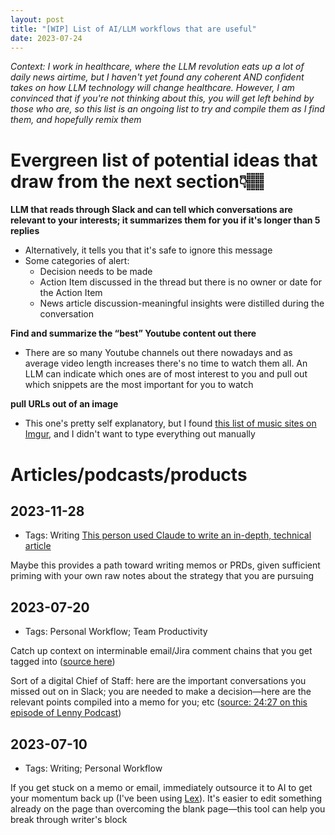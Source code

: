 ```yaml
---
layout: post
title: "[WIP] List of AI/LLM workflows that are useful"
date: 2023-07-24
---
```


_Context: I work in healthcare, where the LLM revolution eats up a lot of daily news airtime, but I haven't yet found any coherent AND confident takes on how LLM technology will change healthcare. However, I am convinced that if you're not thinking about this, you will get left behind by those who are, so this list is an ongoing list to try and compile them as I find them, and hopefully remix them_

# Evergreen list of potential ideas that draw from the next section👇🏽
**LLM that reads through Slack and can tell which conversations are relevant to your interests; it summarizes them for you if it's longer than 5 replies**

* Alternatively, it tells you that it's safe to ignore this message
* Some categories of alert:
    * Decision needs to be made
    * Action Item discussed in the thread but there is no owner or date for the Action Item
    * News article discussion-meaningful insights were distilled during the conversation


**Find and summarize the “best” Youtube content out there**
* There are so many Youtube channels out there nowadays and as average video length increases there's no time to watch them all. An LLM can indicate which ones are of most interest to you and pull out which snippets are the most important for you to watch

**pull URLs out of an image**
* This one's pretty self explanatory, but I found [this list of music sites on Imgur](https://i.imgur.com/MXXBP6e.jpeg), and I didn't want to type everything out manually




# Articles/podcasts/products

## 2023-11-28
* Tags: Writing
[This person used Claude to write an in-depth, technical article](https://idratherbewriting.com/blog/writing-full-length-articles-with-claude-ai)

Maybe this provides a path toward writing memos or PRDs, given sufficient priming with your own raw notes about the strategy that you are pursuing


## 2023-07-20
* Tags: Personal Workflow; Team Productivity

Catch up context on interminable email/Jira comment chains that you get tagged into ([source here](https://every.to/chain-of-thought/ai-can-do-my-email-now))

Sort of a digital Chief of Staff: here are the important conversations you missed out on in Slack; you are needed to make a decision—here are the relevant points compiled into a memo for you; etc ([source: 24:27 on this episode of Lenny Podcast](https://www.lennyspodcast.com/the-10-traits-of-great-pms-how-ai-will-impact-your-product-and-slacks-product-development-process/#transcript))



## 2023-07-10
* Tags: Writing; Personal Workflow

If you get stuck on a memo or email, immediately outsource it to AI to get your momentum back up (I've been using [Lex](https://lex.page/)). It's easier to edit something already on the page than overcoming the blank page—this tool can help you break through writer's block